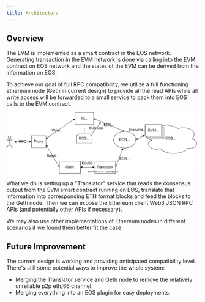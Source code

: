 ```yaml
---
title: Architecture
---
```


## Overview

The EVM is implemented as a smart contract in the EOS network. Generating transaction in the EVM network is done via calling into the EVM contract on EOS network and the states of the EVM can be derived from the information on EOS.

To achieve our goal of full RPC compatibility, we utilize a full functioning ethereum node (Geth in current design) to provide all the read APIs while all write access will be forwarded to a small service to pack them into EOS calls to the EVM contract.

![Overall Design of the EOS EVM](./resources/EOS-EVM_design_drawio.svg)

What we do is setting up a "Translator" service that reads the consensus output from the EVM smart contract running on EOS, translate that information into corresponding ETH format blocks and feed the blocks to the Geth node. Then we can expose the Ethereum client Web3 JSON RPC APIs (and potentially other APIs if necessary).

We may also use other implementations of Ethereum nodes in different scenarios if we found them better fit the case.

## Future Improvement

The current design is working and providing anticipated compatibility level. There's still some potential ways to improve the whole system:

* Merging the Translator service and Geth node to remove the relatively unreliable p2p eth/66 channel.
* Merging everything into an EOS plugin for easy deployments.
